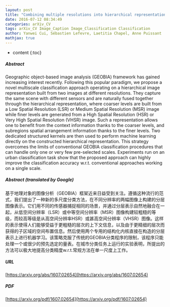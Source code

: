 ```yaml
---
layout: post
title: "Combining multiple resolutions into hierarchical representations for kernel-based image classification"
date: 2016-07-12 08:34:49
categories: arXiv_CV
tags: arXiv_CV Image_Caption Image_Classification Classification
author: Yanwei Cui, Sébastien Lefevre, Laetitia Chapel, Anne Puissant
mathjax: true
---
```


* content
{:toc}

##### Abstract
Geographic object-based image analysis (GEOBIA) framework has gained increasing interest recently. Following this popular paradigm, we propose a novel multiscale classification approach operating on a hierarchical image representation built from two images at different resolutions. They capture the same scene with different sensors and are naturally fused together through the hierarchical representation, where coarser levels are built from a Low Spatial Resolution (LSR) or Medium Spatial Resolution (MSR) image while finer levels are generated from a High Spatial Resolution (HSR) or Very High Spatial Resolution (VHSR) image. Such a representation allows one to benefit from the context information thanks to the coarser levels, and subregions spatial arrangement information thanks to the finer levels. Two dedicated structured kernels are then used to perform machine learning directly on the constructed hierarchical representation. This strategy overcomes the limits of conventional GEOBIA classification procedures that can handle only one or very few pre-selected scales. Experiments run on an urban classification task show that the proposed approach can highly improve the classification accuracy w.r.t. conventional approaches working on a single scale.

##### Abstract (translated by Google)
基于地理对象的图像分析（GEOBIA）框架近来日益受到关注。遵循这种流行的范式，我们提出了一种新的多尺度分类方法，在不同分辨率的两幅图像上构建的分层图像表示。它们用不同的传感器捕捉相同的场景，并通过分层表示自然地融合在一起，从低空间分辨率（LSR）或中等空间分辨率（MSR）图像构建较粗糙的等级，而较高等级是从高空间分辨率HSR）或甚高空间分辨率（VHSR）图像。这样的表示使得人们能够受益于更粗糙的层次的上下文信息，以及由于更精细的层次而获得的子区域的空间布置信息。然后使用两个专用的结构化内核直接在构造的分层表示上进行机器学习。该策略克服了传统的GEOBIA分类程序的限制，该程序只能处理一个或很少的预先选定的量表。在城市分类任务上运行的实验表明，所提出的方法可以极大地提高分类精度w.r.t.常规方法在单一尺度上工作。

##### URL
[https://arxiv.org/abs/1607.02654](https://arxiv.org/abs/1607.02654)

##### PDF
[https://arxiv.org/pdf/1607.02654](https://arxiv.org/pdf/1607.02654)

